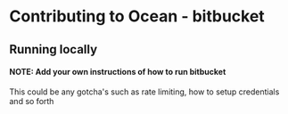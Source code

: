 # Contributing to Ocean - bitbucket

## Running locally

#### NOTE: Add your own instructions of how to run bitbucket

This could be any gotcha's such as rate limiting, how to setup credentials and so forth
